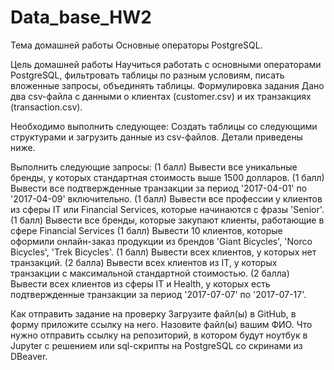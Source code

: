 # Data_base_HW2
Тема домашней работы	Основные операторы PostgreSQL.

Цель домашней работы	Научиться работать с основными операторами PostgreSQL, фильтровать таблицы по разным условиям, писать вложенные запросы, объединять таблицы.
Формулировка задания	Дано два csv-файла с данными о клиентах (customer.csv) и их транзакциях (transaction.csv).

Необходимо выполнить следующее:
Создать таблицы со следующими структурами и загрузить данные из csv-файлов. Детали приведены ниже.

Выполнить следующие запросы:
(1 балл) Вывести все уникальные бренды, у которых стандартная стоимость выше 1500 долларов.
(1 балл) Вывести все подтвержденные транзакции за период '2017-04-01' по '2017-04-09' включительно.
(1 балл) Вывести все профессии у клиентов из сферы IT или Financial Services, которые начинаются с фразы 'Senior'.
(1 балл) Вывести все бренды, которые закупают клиенты, работающие в сфере Financial Services
(1 балл) Вывести 10 клиентов, которые оформили онлайн-заказ продукции из брендов 'Giant Bicycles', 'Norco Bicycles', 'Trek Bicycles'.
(1 балл) Вывести всех клиентов, у которых нет транзакций.
(2 балла) Вывести всех клиентов из IT, у которых транзакции с максимальной стандартной стоимостью.
(2 балла) Вывести всех клиентов из сферы IT и Health, у которых есть подтвержденные транзакции за период '2017-07-07' по '2017-07-17'.

Как отправить задание на проверку	Загрузите файл(ы) в GitHub, в форму приложите ссылку на него. Назовите файл(ы) вашим ФИО.
Что нужно отправить	ссылку на репозиторий, в котором будут ноутбук в Jupyter с решением или sql-скрипты на PostgreSQL со скринами из DBeaver.
